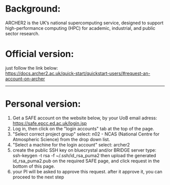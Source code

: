 # **Background:**  
ARCHER2 is the UK’s national supercomputing service, designed to support high-performance computing (HPC) for academic, industrial, and public sector research.

# **Official version:**  
  just follow the link below:  
  https://docs.archer2.ac.uk/quick-start/quickstart-users/#request-an-account-on-archer

***

# **Personal version:**
  1. Get a SAFE account on the website below, by your UoB email adress:
      https://safe.epcc.ed.ac.uk/login.jsp
  2. Log in, then click on the "login accounts" tab at the top of the page.
  3. "Select correct project group" select: n02 - NCAS (National Centre for Atmospheric Science) from the drop down list.
  4. "Select a machine for the login account" select: archer2
  5. create the public SSH key on bluecrystal and/or BRIDGE server type:
        ssh-keygen -t rsa -f ~/.ssh/id_rsa_puma2
     then upload the generated id_rsa_puma2.pub on the required SAFE page, and click request in the bottom of this page.
  6. your PI will be asked to approve this request. after it approve it, you can proceed to the next step
